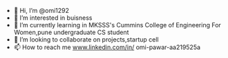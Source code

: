 - 👋 Hi, I’m @omi1292
- 👀 I’m interested in buisness
- 🌱 I’m currently learning in MKSSS's Cummins College of Engineering For Women,pune undergraduate CS student
- 💞️ I’m looking to collaborate on projects,startup cell
- 📫 How to reach me www.linkedin.com/in/
omi-pawar-aa219525a



<!---
omi1292/omi1292 is a ✨ special ✨ repository because its `README.md` (this file) appears on your GitHub profile.
You can click the Preview link to take a look at your changes.
--->
